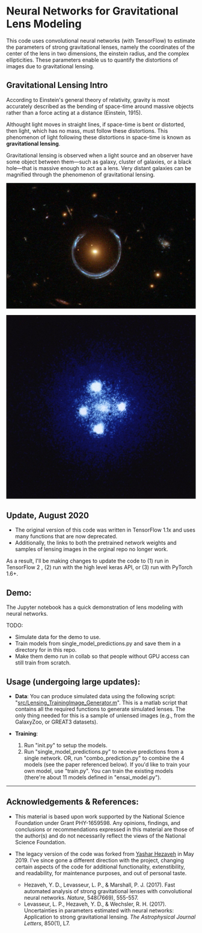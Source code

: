 # Neural Networks for Gravitational Lens Modeling

This code uses convolutional neural networks (with TensorFlow) to estimate the parameters of strong gravitational lenses, namely the coordinates of the center of the lens in two dimensions, the einstein radius, and the complex ellipticities. These parameters enable us to quantify the distortions of images due to gravitational lensing.

## Gravitational Lensing Intro

According to Einstein's general theory of relativity, gravity is most accurately described as the bending of space-time around massive objects rather than a force acting at a distance (Einstein, 1915). 

Althought light moves in straight lines, if space-time is bent or distorted, then light, which has no mass, must follow these distortions. 
This phenomenon of light following these distortions in space-time is known as **gravitational lensing**. 

Gravitational lensing is observed when a light source and an observer have some object between them—such as galaxy, cluster of galaxies, or a black hole—that is massive enough to act as a lens. Very distant galaxies can be magnified through the phenomenon of gravitational lensing. 


![Einstein Ring](https://github.com/Unique-Divine/Neural-Networks-for-Gravitational-Lens-Modeling/blob/master/images/Hubble_Einstein_Ring.jpg "Einstein ring captured by Hubble of LRG 3-757 (2007)")

![Einstein Cross](https://github.com/Unique-Divine/Neural-Networks-for-Gravitational-Lens-Modeling/blob/master/images/Einstein_cross.jpg "Here are four images of the same quasar sitting behind Huchra’s Lens. The feature in the center is the core of the foreground galaxy. This arrangement is known as an Einstein cross.")


## Update, August 2020
- The original version of this code was written in TensorFlow 1.1x and uses many functions that are now deprecated. 
- Additionally, the links to both the pretrained network weights and samples of lensing images in the orginal repo no longer work. 

As a result, I'll be making changes to update the code to (1) run in TensorFlow 2 , (2) run with the high level keras API, or (3) run with PyTorch 1.6+. 

## Demo:
The Jupyter notebook has a quick demonstration of lens modeling with neural networks.

TODO: 
- Simulate data for the demo to use.
- Train models from single_model_predictions.py and save them in a directory for in this repo. 
- Make them demo run in collab so that people without GPU access can still train from scratch. 

## Usage (undergoing large updates):
-  **Data**: You can produce simulated data using the following script: "[src/Lensing_TrainingImage_Generator.m](https://github.com/Unique-Divine/Neural-Networks-for-Gravitational-Lens-Modeling/tree/master/src)". This is a matlab script that contains all the required functions to generate simulated lenses. The only thing needed for this is a sample of unlensed images (e.g., from the GalaxyZoo, or GREAT3 datasets). 

- **Training**: 
  1.  Run "init.py" to setup the models. 
  2.  Run "single_model_predictions.py" to receive predictions from a single network. OR, run "combo_prediction.py" to combine the 4 models (see the paper referenced below). If you'd like to train your own model, use "train.py". You can train the existing models (there're about 11 models defined in "ensai_model.py").

------
## Acknowledgements \& References:
- This material is based upon work supported by the National Science Foundation under Grant PHY-1659598. Any opinions, findings, and conclusions or recommendations expressed in this material are those of the author(s) and do not necessarily reflect the views of the National Science Foundation.

- The legacy version of the code was forked from [Yashar Hezaveh](https://github.com/yasharhezaveh/Ensai) in May 2019. I've since gone a different direction with the project, changing certain aspects of the code for additional functionality, extenstibility, and readability, for maintenance purposes, and out of personal taste.  
  - Hezaveh, Y. D., Levasseur, L. P., & Marshall, P. J. (2017). Fast automated analysis of strong gravitational lenses with convolutional neural networks. *Nature*, 548(7669), 555-557.
  - Levasseur, L. P., Hezaveh, Y. D., & Wechsler, R. H. (2017). Uncertainties in parameters estimated with neural networks: Application to strong gravitational lensing. *The Astrophysical Journal Letters*, 850(1), L7.